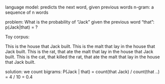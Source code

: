 language model: predicts the next word, given previous words
n-gram: a sequence of n words


problem: What is the probability of “Jack” given the previous word “that”: p(Jack|that) = ?

Toy corpus:

This is the house that Jack built. This is the malt that lay in the house that Jack built.
This is the rat, that ate the malt that lay in the house that Jack built.
This is the cat, that killed the rat, that ate the malt that lay in the house that Jack built.


solution:
we count bigrams: 
P(Jack | that) = count(that Jack) / count(that ..) = 4 / 10 = 0.4

